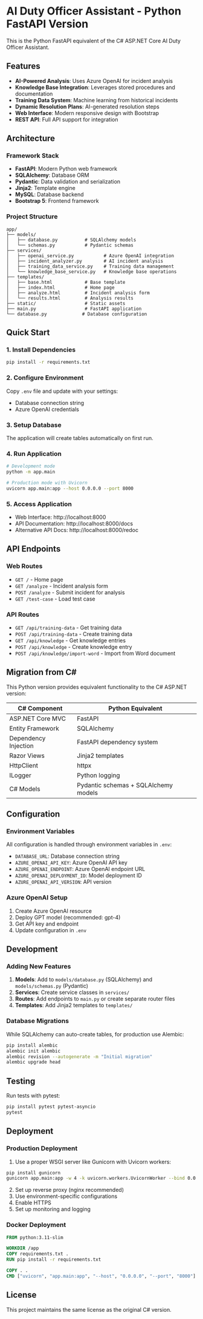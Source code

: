 # AI Duty Officer Assistant - Python FastAPI Version

This is the Python FastAPI equivalent of the C# ASP.NET Core AI Duty Officer Assistant.

## Features

- **AI-Powered Analysis**: Uses Azure OpenAI for incident analysis
- **Knowledge Base Integration**: Leverages stored procedures and documentation
- **Training Data System**: Machine learning from historical incidents
- **Dynamic Resolution Plans**: AI-generated resolution steps
- **Web Interface**: Modern responsive design with Bootstrap
- **REST API**: Full API support for integration

## Architecture

### Framework Stack
- **FastAPI**: Modern Python web framework
- **SQLAlchemy**: Database ORM
- **Pydantic**: Data validation and serialization
- **Jinja2**: Template engine
- **MySQL**: Database backend
- **Bootstrap 5**: Frontend framework

### Project Structure
```
app/
├── models/
│   ├── database.py          # SQLAlchemy models
│   └── schemas.py           # Pydantic schemas
├── services/
│   ├── openai_service.py           # Azure OpenAI integration
│   ├── incident_analyzer.py        # AI incident analysis
│   ├── training_data_service.py    # Training data management
│   └── knowledge_base_service.py   # Knowledge base operations
├── templates/
│   ├── base.html            # Base template
│   ├── index.html           # Home page
│   ├── analyze.html         # Incident analysis form
│   └── results.html         # Analysis results
├── static/                  # Static assets
├── main.py                  # FastAPI application
└── database.py             # Database configuration
```

## Quick Start

### 1. Install Dependencies
```bash
pip install -r requirements.txt
```

### 2. Configure Environment
Copy `.env` file and update with your settings:
- Database connection string
- Azure OpenAI credentials

### 3. Setup Database
The application will create tables automatically on first run.

### 4. Run Application
```bash
# Development mode
python -m app.main

# Production mode with Uvicorn
uvicorn app.main:app --host 0.0.0.0 --port 8000
```

### 5. Access Application
- Web Interface: http://localhost:8000
- API Documentation: http://localhost:8000/docs
- Alternative API Docs: http://localhost:8000/redoc

## API Endpoints

### Web Routes
- `GET /` - Home page
- `GET /analyze` - Incident analysis form
- `POST /analyze` - Submit incident for analysis
- `GET /test-case` - Load test case

### API Routes
- `GET /api/training-data` - Get training data
- `POST /api/training-data` - Create training data
- `GET /api/knowledge` - Get knowledge entries
- `POST /api/knowledge` - Create knowledge entry
- `POST /api/knowledge/import-word` - Import from Word document

## Migration from C#

This Python version provides equivalent functionality to the C# ASP.NET version:

| C# Component | Python Equivalent |
|--------------|-------------------|
| ASP.NET Core MVC | FastAPI |
| Entity Framework | SQLAlchemy |
| Dependency Injection | FastAPI dependency system |
| Razor Views | Jinja2 templates |
| HttpClient | httpx |
| ILogger | Python logging |
| C# Models | Pydantic schemas + SQLAlchemy models |

## Configuration

### Environment Variables
All configuration is handled through environment variables in `.env`:
- `DATABASE_URL`: Database connection string
- `AZURE_OPENAI_API_KEY`: Azure OpenAI API key
- `AZURE_OPENAI_ENDPOINT`: Azure OpenAI endpoint URL
- `AZURE_OPENAI_DEPLOYMENT_ID`: Model deployment ID
- `AZURE_OPENAI_API_VERSION`: API version

### Azure OpenAI Setup
1. Create Azure OpenAI resource
2. Deploy GPT model (recommended: gpt-4)
3. Get API key and endpoint
4. Update configuration in `.env`

## Development

### Adding New Features
1. **Models**: Add to `models/database.py` (SQLAlchemy) and `models/schemas.py` (Pydantic)
2. **Services**: Create service classes in `services/`
3. **Routes**: Add endpoints to `main.py` or create separate router files
4. **Templates**: Add Jinja2 templates to `templates/`

### Database Migrations
While SQLAlchemy can auto-create tables, for production use Alembic:
```bash
pip install alembic
alembic init alembic
alembic revision --autogenerate -m "Initial migration"
alembic upgrade head
```

## Testing

Run tests with pytest:
```bash
pip install pytest pytest-asyncio
pytest
```

## Deployment

### Production Deployment
1. Use a proper WSGI server like Gunicorn with Uvicorn workers:
```bash
pip install gunicorn
gunicorn app.main:app -w 4 -k uvicorn.workers.UvicornWorker --bind 0.0.0.0:8000
```

2. Set up reverse proxy (nginx recommended)
3. Use environment-specific configurations
4. Enable HTTPS
5. Set up monitoring and logging

### Docker Deployment
```dockerfile
FROM python:3.11-slim

WORKDIR /app
COPY requirements.txt .
RUN pip install -r requirements.txt

COPY . .
CMD ["uvicorn", "app.main:app", "--host", "0.0.0.0", "--port", "8000"]
```

## License

This project maintains the same license as the original C# version.